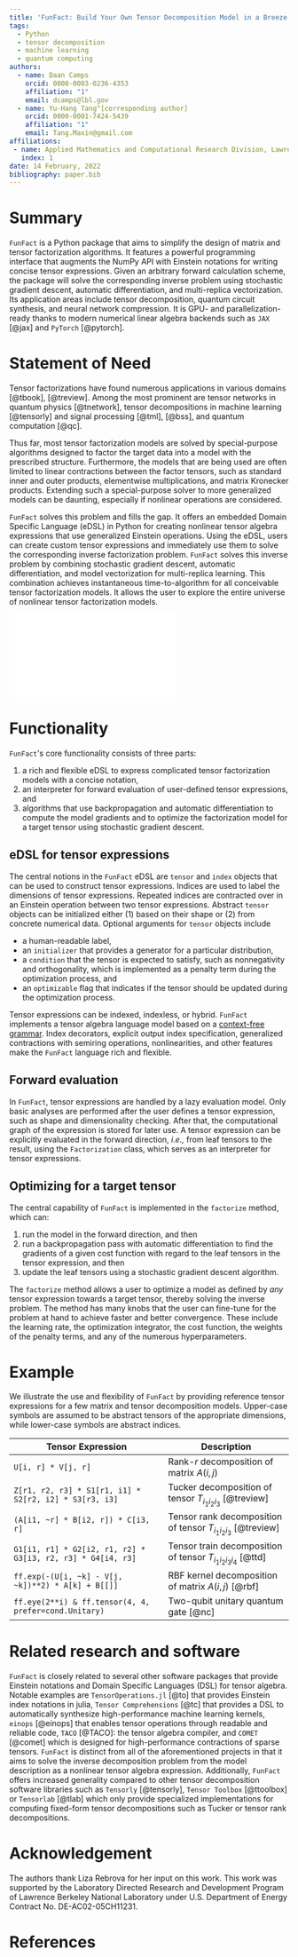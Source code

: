 ```yaml
---
title: 'FunFact: Build Your Own Tensor Decomposition Model in a Breeze'
tags:
  - Python
  - tensor decomposition
  - machine learning
  - quantum computing
authors:
  - name: Daan Camps
    orcid: 0000-0003-0236-4353
    affiliation: "1"
    email: dcamps@lbl.gov
  - name: Yu-Hang Tang^[corresponding author]
    orcid: 0000-0001-7424-5439
    affiliation: "1"
    email: Tang.Maxin@gmail.com
affiliations:
 - name: Applied Mathematics and Computational Research Division, Lawrence Berkeley National Laboratory, Berkeley, CA 94720, USA
   index: 1
date: 14 February, 2022
bibliography: paper.bib
---
```


# Summary

`FunFact` is a Python package that aims to simplify the design of matrix and tensor factorization algorithms. It features a powerful programming interface that augments the NumPy API with Einstein notations for writing concise tensor expressions. Given an arbitrary forward calculation scheme, the package will solve the corresponding inverse problem using stochastic gradient descent, automatic differentiation, and multi-replica vectorization. Its application areas include tensor decomposition, quantum circuit synthesis, and neural network compression. It is GPU- and parallelization-ready thanks to modern numerical linear algebra backends such as `JAX` [@jax] and `PyTorch` [@pytorch].

# Statement of Need

Tensor factorizations have found numerous applications in various domains [@tbook], [@treview]. Among the most prominent are tensor networks in quantum physics [@tnetwork], tensor decompositions in machine learning [@tensorly] and signal processing [@tml], [@bss], and quantum computation [@qc].

Thus far, most tensor factorization models are solved by special-purpose algorithms designed to factor the target data into a model with the prescribed structure. Furthermore, the models that are being used are often limited to linear contractions between the factor tensors, such as standard inner and outer products, elementwise multiplications, and matrix Kronecker products. Extending such a special-purpose solver to more generalized models can be daunting, especially if nonlinear operations are considered.

`FunFact` solves this problem and fills the gap. It offers an embedded Domain Specific Language (eDSL) in Python for creating nonlinear tensor algebra expressions that use generalized Einstein operations. Using the eDSL, users can create custom tensor expressions and immediately use them to solve the corresponding inverse factorization problem. `FunFact` solves this inverse problem by combining stochastic gradient descent, automatic differentiation, and model vectorization for multi-replica learning. This combination achieves instantaneous time-to-algorithm for all conceivable tensor factorization models. It allows the user to explore the entire universe of nonlinear tensor factorization models. 

![Tensor rank, Tucker, tensor network, and singular value decompositions are among the most popular factorization models that have found numerous applications. However, the popular models studied in the literature only form a small subset of all possible tensor factorization models that can be constructed from generalized contractions, semiring operations, nonlinearities, and more. `FunFact` allows users to probe this vastly larger universe of models through an eDSL for tensor expressions. From the forward computation defined by a tensor expression, `FunFact` can solve the inverse factorization problem using a combination of techniques such as lazy evaluation, automatic differentiation, and stochastic gradient descent.](docs/assets/overview.pdf)

# Functionality

`FunFact`'s core functionality consists of three parts:

1. a rich and flexible eDSL to express complicated tensor factorization models with a concise notation,
2. an interpreter for forward evaluation of user-defined tensor expressions, and
3. algorithms that use backpropagation and automatic differentiation to compute the model gradients and to optimize the factorization model for a target tensor using stochastic gradient descent.


## eDSL for tensor expressions

The central notions in the `FunFact` eDSL are `tensor` and `index` objects that can be used to construct tensor expressions.
Indices are used to label the dimensions of tensor expressions. Repeated indices are contracted over in an Einstein operation between two tensor expressions. Abstract `tensor` objects can be initialized either (1) based on their shape or (2) from concrete numerical data.
Optional arguments for `tensor` objects include

* a human-readable label,
* an `initializer` that provides a generator for a particular distribution,
* a `condition` that the tensor is expected to satisfy, such as nonnegativity and orthogonality, which is implemented as a penalty term during the optimization process, and
* an `optimizable` flag that indicates if the tensor should be updated during the optimization process.

Tensor expressions can be indexed, indexless, or hybrid. `FunFact` implements a tensor algebra language model based on a [context-free grammar](https://funfact.readthedocs.io/en/latest/pages/user-guide/cfg/). Index decorators, explicit output index specification, generalized contractions with semiring operations, nonlinearities, and other features make the `FunFact` language rich and flexible. 

## Forward evaluation

In `FunFact`, tensor expressions are handled by a lazy evaluation model. Only basic analyses are performed after the user defines a tensor expression, such as shape and dimensionality checking. After that, the computational graph of the expression is stored for later use. A tensor expression can be explicitly evaluated in the forward direction, *i.e.,* from leaf tensors to the result, using the `Factorization` class, which serves as an interpreter for tensor expressions.
 
## Optimizing for a target tensor

The central capability of `FunFact` is implemented in the `factorize` method, which can:

1. run the model in the forward direction, and then
2. run a backpropagation pass with automatic differentiation to find the gradients of a given cost function with regard to the leaf tensors in the tensor expression, and then
3. update the leaf tensors using a stochastic gradient descent algorithm. 

The `factorize` method allows a user to optimize a model as defined by *any* tensor expression towards a target tensor, thereby solving the inverse problem. The method has many knobs that the user can fine-tune for the problem at hand to achieve faster and better convergence. These include the learning rate, the optimization integrator, the cost function, the weights of the penalty terms, and any of the numerous hyperparameters.

# Example

We illustrate the use and flexibility of `FunFact` by providing reference tensor expressions for a few matrix and tensor decomposition models. Upper-case symbols are assumed to be abstract tensors of the appropriate dimensions, while lower-case symbols are abstract indices.

| Tensor Expression | Description |
| ----------------- | ----------- |
| `U[i, r] * V[j, r]` | Rank-$r$ decomposition of matrix $A(i, j)$ |
| `Z[r1, r2, r3] * S1[r1, i1] * S2[r2, i2] * S3[r3, i3]` | Tucker decomposition of tensor $T_{i_1 i_2 i_3}$ [@treview] |
| `(A[i1, ~r] * B[i2, r]) * C[i3, r]` | Tensor rank decomposition of tensor $T_{i_1 i_2 i_3}$ [@treview] |
| `G1[i1, r1] * G2[i2, r1, r2] * G3[i3, r2, r3] * G4[i4, r3]` | Tensor train decomposition of tensor $T_{i_1 i_2 i_3 i_4}$ [@ttd] |
| `ff.exp(-(U[i, ~k] - V[j, ~k])**2) * A[k] + B[[]]` | RBF kernel decomposition of matrix $A(i, j)$ [@rbf] |
| `ff.eye(2**i) & ff.tensor(4, 4, prefer=cond.Unitary)` | Two-qubit unitary quantum gate [@nc] |

# Related research and software

`FunFact` is closely related to several other software packages that provide Einstein notations and Domain Specific Languages (DSL) for tensor algebra. Notable examples are `TensorOperations.jl` [@to] that provides Einstein index notations in julia, `Tensor Comprehensions` [@tc] that provides a DSL to automatically synthesize high-performance machine learning kernels, `einops` [@einops] that enables tensor operations through readable and reliable code, `TACO` [@TACO]: the tensor algebra compiler, and `COMET` [@comet] which is designed for high-performance contractions of sparse tensors. `FunFact` is distinct from all of the aforementioned projects in that it aims to solve the inverse decomposition problem from the model description as a nonlinear tensor algebra expression. Additionally, `FunFact` offers increased generality compared to other tensor decomposition software libraries such as `Tensorly` [@tensorly], `Tensor Toolbox` [@ttoolbox] or `Tensorlab` [@tlab] which only provide specialized implementations for computing fixed-form tensor decompositions such as Tucker or tensor rank decompositions.

# Acknowledgement

The authors thank Liza Rebrova for her input on this work.
This work was supported by the Laboratory Directed Research and Development Program of Lawrence Berkeley National Laboratory under U.S. Department of Energy Contract No. DE-AC02-05CH11231.

# References
